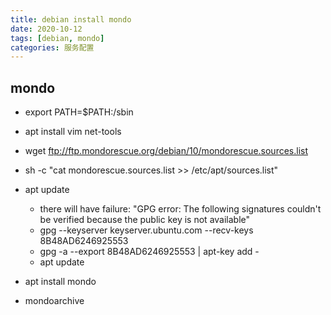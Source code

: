 ```yaml
---
title: debian install mondo
date: 2020-10-12
tags: [debian, mondo]
categories: 服务配置
---
```


## mondo
- export PATH=$PATH:/sbin
- apt install vim net-tools

- wget ftp://ftp.mondorescue.org/debian/10/mondorescue.sources.list
- sh -c "cat mondorescue.sources.list >> /etc/apt/sources.list"
- apt update
	- there will have failure: "GPG error: The following signatures couldn't be verified because the public key is not available"
	- gpg --keyserver keyserver.ubuntu.com --recv-keys 8B48AD6246925553
	- gpg -a --export 8B48AD6246925553 | apt-key add -
	- apt update
- apt install mondo
- mondoarchive
